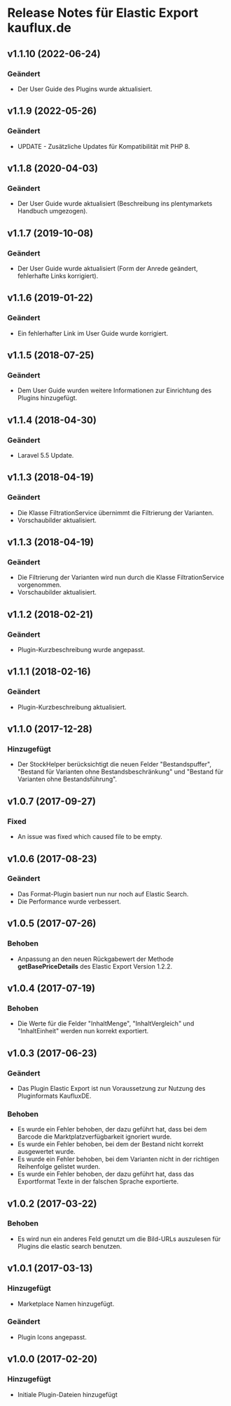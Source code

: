 # Release Notes für Elastic Export kauflux.de

## v1.1.10 (2022-06-24)

### Geändert
- Der User Guide des Plugins wurde aktualisiert.

## v1.1.9 (2022-05-26)

### Geändert
- UPDATE - Zusätzliche Updates für Kompatibilität mit PHP 8.

## v1.1.8 (2020-04-03)

### Geändert
- Der User Guide wurde aktualisiert (Beschreibung ins plentymarkets Handbuch umgezogen).

## v1.1.7 (2019-10-08)

### Geändert
- Der User Guide wurde aktualisiert (Form der Anrede geändert, fehlerhafte Links korrigiert).

## v1.1.6 (2019-01-22)

### Geändert
- Ein fehlerhafter Link im User Guide wurde korrigiert.

## v1.1.5 (2018-07-25)

### Geändert
- Dem User Guide wurden weitere Informationen zur Einrichtung des Plugins hinzugefügt.

## v1.1.4 (2018-04-30)

### Geändert
- Laravel 5.5 Update.

## v1.1.3 (2018-04-19)

### Geändert
- Die Klasse FiltrationService übernimmt die Filtrierung der Varianten.
- Vorschaubilder aktualisiert.

## v1.1.3 (2018-04-19)

### Geändert
- Die Filtrierung der Varianten wird nun durch die Klasse FiltrationService vorgenommen.
- Vorschaubilder aktualisiert.

## v1.1.2 (2018-02-21)

### Geändert
- Plugin-Kurzbeschreibung wurde angepasst.

## v1.1.1 (2018-02-16)

### Geändert
- Plugin-Kurzbeschreibung aktualisiert.

## v1.1.0 (2017-12-28)

### Hinzugefügt
- Der StockHelper berücksichtigt die neuen Felder "Bestandspuffer", "Bestand für Varianten ohne Bestandsbeschränkung" und "Bestand für Varianten ohne Bestandsführung".

## v1.0.7 (2017-09-27)

### Fixed
- An issue was fixed which caused file to be empty.

## v1.0.6 (2017-08-23)

### Geändert
- Das Format-Plugin basiert nun nur noch auf Elastic Search.
- Die Performance wurde verbessert.

## v1.0.5 (2017-07-26)

### Behoben
- Anpassung an den neuen Rückgabewert der Methode **getBasePriceDetails** des Elastic Export Version 1.2.2.

## v1.0.4 (2017-07-19)

### Behoben
- Die Werte für die Felder "InhaltMenge", "InhaltVergleich" und "InhaltEinheit" werden nun korrekt exportiert.

## v1.0.3 (2017-06-23)

### Geändert
- Das Plugin Elastic Export ist nun Voraussetzung zur Nutzung des Pluginformats KaufluxDE.

### Behoben
- Es wurde ein Fehler behoben, der dazu geführt hat, dass bei dem Barcode die Marktplatzverfügbarkeit ignoriert wurde.
- Es wurde ein Fehler behoben, bei dem der Bestand nicht korrekt ausgewertet wurde.
- Es wurde ein Fehler behoben, bei dem Varianten nicht in der richtigen Reihenfolge gelistet wurden.
- Es wurde ein Fehler behoben, der dazu geführt hat, dass das Exportformat Texte in der falschen Sprache exportierte.

## v1.0.2 (2017-03-22)

### Behoben
- Es wird nun ein anderes Feld genutzt um die Bild-URLs auszulesen für Plugins die elastic search benutzen.

## v1.0.1 (2017-03-13)

### Hinzugefügt
- Marketplace Namen hinzugefügt.

### Geändert
- Plugin Icons angepasst.

## v1.0.0 (2017-02-20)

### Hinzugefügt
- Initiale Plugin-Dateien hinzugefügt
